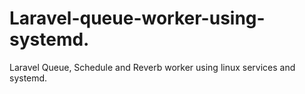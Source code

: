 # Laravel-queue-worker-using-systemd.
Laravel Queue, Schedule and Reverb worker using linux services and systemd.
